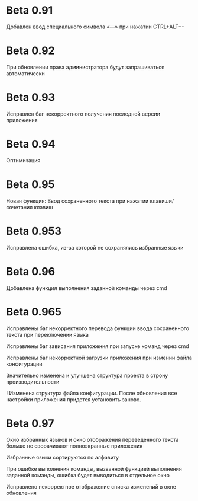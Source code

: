 # Beta 0.91
  Добавлен ввод специального символа «—» при нажатии CTRL+ALT+-
# Beta 0.92
  При обновлении права администратора будут запрашиваться автоматически
# Beta 0.93
  Исправлен баг некорректного получения последней версии приложения
# Beta 0.94
  Оптимизация
# Beta 0.95
  Новая функция: Ввод сохраненного текста при нажатии клавиши/сочетания клавиш
# Beta 0.953
  Исправлена ошибка, из-за которой не сохранялись избранные языки
# Beta 0.96
  Добавлена функция выполнения заданной команды через cmd
# Beta 0.965
  Исправлены баг некорректного перевода функции ввода сохраненного текста при переключении языка
  
  Исправлены баг зависания приложения при запуске команд через cmd
  
  Исправлены баг некорректной загрузки приложения при измении файла конфигурации
  
  Значительно изменена и улучшена структура проекта в строну производительности
  
  ! Изменена структура файла конфигурации. После обновления все настройки приложения придется установить заново.
# Beta 0.97
  Окно избранных языков и окно отображения переведенного текста больше не сворачивают полноэкранные приложения

  Избранные языки сортируются по алфавиту

  При ошибке выполнения команды, вызванной функцией выполнения заданной команды, ошибка будет выводиться в отдельное окно

  Исправлено некорректное отображение списка изменений в окне обновления
